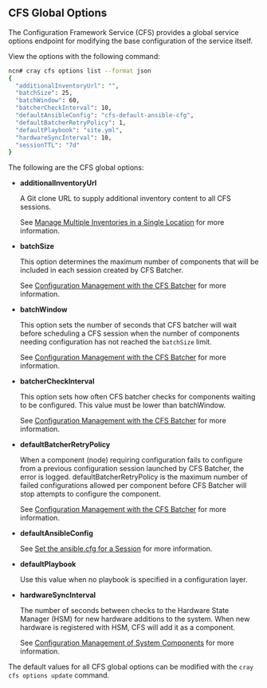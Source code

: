 ## CFS Global Options

The Configuration Framework Service \(CFS\) provides a global service options endpoint for modifying the base configuration of the service itself.

View the options with the following command:

```bash
ncn# cray cfs options list --format json
{
  "additionalInventoryUrl": "",
  "batchSize": 25,
  "batchWindow": 60,
  "batcherCheckInterval": 10,
  "defaultAnsibleConfig": "cfs-default-ansible-cfg",
  "defaultBatcherRetryPolicy": 1,
  "defaultPlaybook": "site.yml",
  "hardwareSyncInterval": 10,
  "sessionTTL": "7d"
}
```

The following are the CFS global options:

-   **additionalInventoryUrl**

    A Git clone URL to supply additional inventory content to all CFS sessions.

    See [Manage Multiple Inventories in a Single Location](Manage_Multiple_Inventories_in_a_Single_Location.md) for more information.

-   **batchSize**

    This option determines the maximum number of components that will be included in each session created by CFS Batcher.

    See [Configuration Management with the CFS Batcher](Configuration_Management_with_the_CFS_Batcher.md) for more information.

-   **batchWindow**

    This option sets the number of seconds that CFS batcher will wait before scheduling a CFS session when the number of components needing configuration has not reached the `batchSize` limit.

    See [Configuration Management with the CFS Batcher](Configuration_Management_with_the_CFS_Batcher.md) for more information.

-   **batcherCheckInterval**

    This option sets how often CFS batcher checks for components waiting to be configured. This value must be lower than batchWindow.

    See [Configuration Management with the CFS Batcher](Configuration_Management_with_the_CFS_Batcher.md) for more information.

-   **defaultBatcherRetryPolicy**

    When a component \(node\) requiring configuration fails to configure from a previous configuration session launched by CFS Batcher, the error is logged. defaultBatcherRetryPolicy is the maximum number of failed configurations allowed per component before CFS Batcher will stop attempts to configure the component.

    See [Configuration Management with the CFS Batcher](Configuration_Management_with_the_CFS_Batcher.md) for more information.

-   **defaultAnsibleConfig**

    See [Set the ansible.cfg for a Session](Set_the_ansible-cfg_for_a_Session.md) for more information.

-   **defaultPlaybook**

    Use this value when no playbook is specified in a configuration layer.

-   **hardwareSyncInterval**

    The number of seconds between checks to the Hardware State Manager \(HSM\) for new hardware additions to the system. When new hardware is registered with HSM, CFS will add it as a component.

    See [Configuration Management of System Components](Configuration_Management_of_System_Components.md) for more information.


The default values for all CFS global options can be modified with the `cray cfs options update` command.




